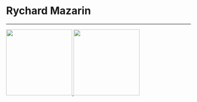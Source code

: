 <h1>Rychard Mazarin</h1>
<hr>


<div>
  <a href="https://github.com/rychardmazarin30">
  <img height="180em" src="https://github-readme-stats.vercel.app/api/top-langs/?rychardmazarin30-aqui&layout=compact&langs_count=7&theme=dracula"/>
  <img height="180em" src="https://github-readme-stats.vercel.app/api?username=rychardmazarin30aqui&show_icons=true&theme=dracula&include_all_commits=true&count_private=true"/>
</div>
